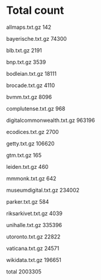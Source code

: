 # Total count

allmaps.txt.gz
142


bayerische.txt.gz
74300


blb.txt.gz
2191


bnp.txt.gz
3539


bodleian.txt.gz
18111


brocade.txt.gz
4110


bvmm.txt.gz
8096


complutense.txt.gz
968


digitalcommonwealth.txt.gz
963196


ecodices.txt.gz
2700


getty.txt.gz
106620


gtm.txt.gz
165


leiden.txt.gz
460


mmmonk.txt.gz
642


museumdigital.txt.gz
234002


parker.txt.gz
584


riksarkivet.txt.gz
4039


unihalle.txt.gz
335396


utoronto.txt.gz
22822


vaticana.txt.gz
24571


wikidata.txt.gz
196651


total
2003305
